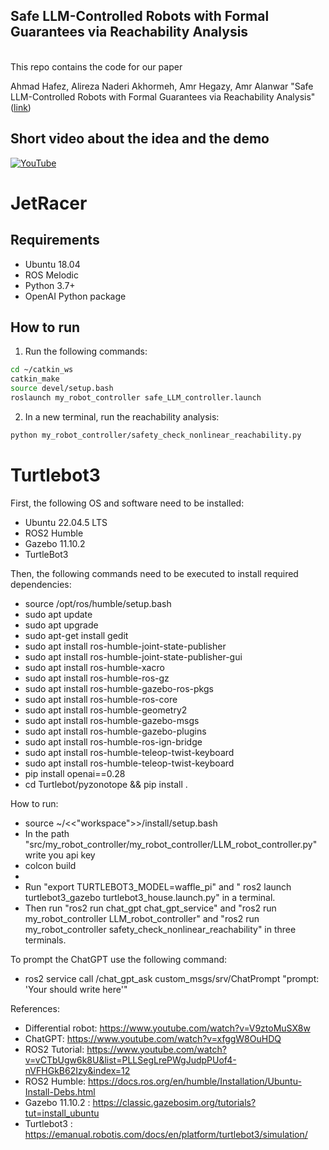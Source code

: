 ## Safe LLM-Controlled Robots with Formal Guarantees via Reachability Analysis
<br/> 
This repo contains the code for our paper

Ahmad Hafez, Alireza Naderi Akhormeh, Amr Hegazy, Amr Alanwar "Safe LLM-Controlled Robots with Formal Guarantees via Reachability Analysis" ([link](https://arxiv.org/abs/2503.03911))


## Short video about the idea and the demo
 
 [![YouTube](https://img.youtube.com/vi/O4CUd62d6YA/0.jpg)](https://youtu.be/O4CUd62d6YA?si=zSNl0SFzkDeRs0FI)





# JetRacer

## Requirements
- Ubuntu 18.04
- ROS Melodic
- Python 3.7+
- OpenAI Python package


## How to run
1. Run the following commands:
```bash
cd ~/catkin_ws
catkin_make
source devel/setup.bash
roslaunch my_robot_controller safe_LLM_controller.launch
```

2. In a new terminal, run the reachability analysis:
```bash
python my_robot_controller/safety_check_nonlinear_reachability.py
```

# Turtlebot3 
First, the following OS and software need to be installed:
- Ubuntu 22.04.5 LTS
- ROS2 Humble
- Gazebo 11.10.2
- TurtleBot3

Then, the following commands need to be executed to install required dependencies:
- source /opt/ros/humble/setup.bash
- sudo apt update
- sudo apt upgrade
- sudo apt-get install gedit
- sudo apt install ros-humble-joint-state-publisher
- sudo apt install ros-humble-joint-state-publisher-gui
- sudo apt install ros-humble-xacro
- sudo apt install ros-humble-ros-gz
- sudo apt install ros-humble-gazebo-ros-pkgs
- sudo apt install ros-humble-ros-core
- sudo apt install ros-humble-geometry2
- sudo apt install ros-humble-gazebo-msgs
- sudo apt install ros-humble-gazebo-plugins
- sudo apt install ros-humble-ros-ign-bridge
- sudo apt install ros-humble-teleop-twist-keyboard
- sudo apt install ros-humble-teleop-twist-keyboard
- pip install openai==0.28
- cd Turtlebot/pyzonotope && pip install .

How to run: 
- source ~/<<"workspace">>/install/setup.bash
- In the path "src/my_robot_controller/my_robot_controller/LLM_robot_controller.py" write you api key
- colcon build
- 
- Run "export TURTLEBOT3_MODEL=waffle_pi" and " ros2 launch turtlebot3_gazebo turtlebot3_house.launch.py" in a terminal.
- Then run "ros2 run chat_gpt chat_gpt_service" and "ros2 run my_robot_controller LLM_robot_controller" and "ros2 run my_robot_controller safety_check_nonlinear_reachability" in three terminals.

To prompt the ChatGPT use the following command:
- ros2 service call /chat_gpt_ask custom_msgs/srv/ChatPrompt "prompt: 'Your should write here'"

References: 
- Differential robot: https://www.youtube.com/watch?v=V9ztoMuSX8w
- ChatGPT: https://www.youtube.com/watch?v=xfggW8OuHDQ
- ROS2 Tutorial: https://www.youtube.com/watch?v=vCTbUgw6k8U&list=PLLSegLrePWgJudpPUof4-nVFHGkB62Izy&index=12
- ROS2 Humble: https://docs.ros.org/en/humble/Installation/Ubuntu-Install-Debs.html
- Gazebo 11.10.2 : https://classic.gazebosim.org/tutorials?tut=install_ubuntu
- Turtlebot3 : https://emanual.robotis.com/docs/en/platform/turtlebot3/simulation/






